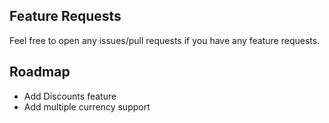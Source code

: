 ## Feature Requests

Feel free to open any issues/pull requests if you have any feature requests.

## Roadmap

* Add Discounts feature
* Add multiple currency support
